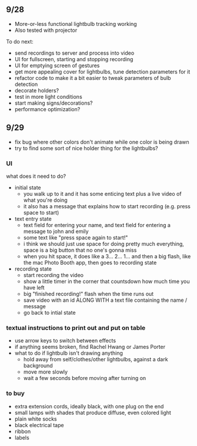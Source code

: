 ## 9/28

- More-or-less functional lightbulb tracking working
- Also tested with projector

To do next:
- send recordings to server and process into video
- UI for fullscreen, starting and stopping recording
- UI for emptying screen of gestures
- get more appealing cover for lightbulbs, tune detection parameters for it
- refactor code to make it a bit easier to tweak parameters of bulb detection
- decorate holders?
- test in more light conditions
- start making signs/decorations?
- performance optimization?

## 9/29

- fix bug where other colors don't animate while one color is being drawn
- try to find some sort of nice holder thing for the lightbulbs?


### UI

what does it need to do?

- initial state
  - you walk up to it and it has some enticing text plus a live video of what you're doing
  - it also has a message that explains how to start recording (e.g. press space to start)
- text entry state
  - text field for entering your name, and text field for entering a message to john and emily 
  - some text like "press space again to start!"
  - i think we should just use space for doing pretty much everything, space is a big button that no one's gonna miss
  - when you hit space, it does like a 3... 2... 1... and then a big flash, like the mac Photo Booth app, then goes to recording state
- recording state
  - start recording the video
  - show a little timer in the corner that countsdown how much time you have left
  - big "finished recording!" flash when the time runs out
  - save video with an id ALONG WITH a text file containing the name / message
  - go back to intial state
  
  
### textual instructions to print out and put on table

- use arrow keys to switch between effects
- if anything seems broken, find Rachel Hwang or James Porter
- what to do if lightbulb isn't drawing anything
  - hold away from self/clothes/other lightbulbs, against a dark background
  - move more slowly
  - wait a few seconds before moving after turning on
  
### to buy

- extra extension cords, ideally black, with one plug on the end
- small lamps with shades that produce diffuse, even colored light
- plain white socks
- black electrical tape
- ribbon
- labels